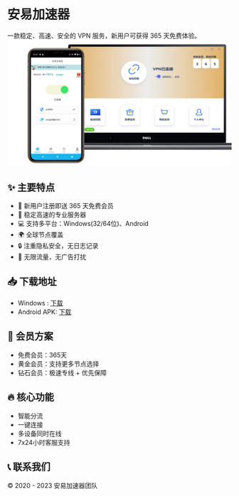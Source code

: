 # 安易加速器

一款稳定、高速、安全的 VPN 服务，新用户可获得 365 天免费体验。
![logo](https://github.com/EmberSky99/AnyiVPN/blob/main/index4.png)

## ✨ 主要特点

- 🎁 新用户注册即送 365 天免费会员
- 🚀 稳定高速的专业服务器
- 💻 支持多平台：Windows(32/64位)、Android 
- 🌍 全球节点覆盖
- 🔒 注重隐私安全，无日志记录
- 💯 无限流量，无广告打扰

## 📥 下载地址

- Windows : [下载](https://github.com/EmberSky99/AnyiVPN/releases)
- Android APK: [下载](https://www.anyi555.com/app/download?platform=2&channel=download_01&mid=1024&ts=1737867719679&app=ay)

## 💎 会员方案

- 免费会员：365天
- 黄金会员：支持更多节点选择
- 钻石会员：极速专线 + 优先保障

## 🔥 核心功能

- 智能分流
- 一键连接
- 多设备同时在线
- 7x24小时客服支持

## 📞 联系我们

© 2020 - 2023 安易加速器团队
